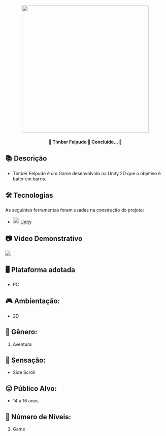 <h1 align="center">
   <img src="https://firebasestorage.googleapis.com/v0/b/apostas-e1af2.appspot.com/o/unity%2Fpaco.png?alt=media&token=8b7373ac-22f7-4952-9e85-ca98ad1bf9e4" width="400">
</h1>

<h4 align="center"> 
	🚧 Timber Felpudo 🚀 Concluido...  🚧
</h4>

## 📚 Descrição

  - Timber Felpudo é um Game desenvolvido na Unity 2D que o objetivo é bater em barris.

## 🛠 Tecnologias

As seguintes ferramentas foram usadas na construção do projeto:

- <img src="https://cdn.jsdelivr.net/gh/devicons/devicon/icons/unity/unity-original.svg" heigth="20" width="20"/> [Unity](https://unity.com/pt)

## 📷 Video Demonstrativo

<div>
<a href="https://youtu.be/3UEDAsXfCp0" target="_blank"><img src="https://img.shields.io/badge/YouTube-FF0000?style=for-the-badge&logo=youtube&logoColor=white" target="_blank"></a>
</div>

## 🖥️ Plataforma adotada
  - PC

## 🎮 Ambientação: 
  - 2D

## 🎲 Gênero:
  1. Aventura
  
## 🚸 Sensação:
  - Side Scroll
  
## 😛 Público Alvo:
  - 14 a 16 anos
  
## 🔢 Número de Níveis:
  1. Game
